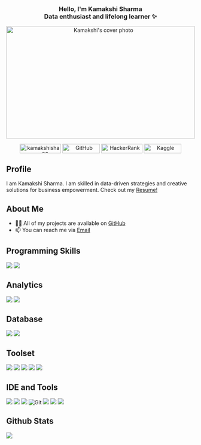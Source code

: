 <!--<div align="center">
  <img height="150" src="https://camo.githubusercontent.com/62da68eb62b1e5f175f7d1f0191dd89a653d7908feb22d37d4a0ab07365d6791/68747470733a2f2f6d656469612e67697068792e636f6d2f6d656469612f4d3967624264396e6244724f5475314d71782f67697068792e676966"  />
</div>-->
<h3 align="center">
  <p>
    Hello, I'm Kamakshi Sharma
  <br>
   Data enthusiast and lifelong learner ✨
  </p>
</h3>

<!-- Cover Photo -->
<p align="center">
  <img src="https://raw.githubusercontent.com/kamakshii22/kamakshii22/main/mygif.gif" alt="Kamakshi's cover photo" width="100%" height="300" />
</p>

<!--Social Profiles-->
<p align="center">
  <a href="https://linkedin.com/in/kamakshisharma22" target="blank"><img align="center" src="https://camo.githubusercontent.com/591c02e8ff595d43e0b35b1b29aed639a7154b959cd8f8c854b9e176d885b094/68747470733a2f2f696d672e736869656c64732e696f2f62616467652f4c696e6b6564496e2d3030373742353f7374796c653d666f722d7468652d6261646765266c6f676f3d6c696e6b6564696e266c6f676f436f6c6f723d7768697465" alt="kamakshisharma22" height="25" width="110" /></a>
  <a href="https://github.com/kamakshii22" target="blank"><img align="center" src="https://camo.githubusercontent.com/e8608a6316b9d88ea49559b15837c90b1c14fb172ca6743b50150cd54f208e26/68747470733a2f2f696d672e736869656c64732e696f2f62616467652f4769744875622d3130303030303f7374796c653d666f722d7468652d6261646765266c6f676f3d676974687562266c6f676f436f6c6f723d7768697465" alt="GitHub" height="25" width="100" /></a>
  <a href="https://www.hackerrank.com/kamakshi22032002?hr_r=1" target="blank"><img align="center" src="https://camo.githubusercontent.com/7f903912e470cb82cb5a495f7c55dbb42d84af2c4a29c5fba2103a6eda9c206e/68747470733a2f2f696d672e736869656c64732e696f2f62616467652f2d4861636b657272616e6b2d3245433836363f7374796c653d666f722d7468652d6261646765266c6f676f3d4861636b657252616e6b266c6f676f436f6c6f723d7768697465" alt="HackerRank" height="25" width="110" /></a>
  <a href="https://www.kaggle.com/kamakshi022" target="blank"><img align="center" src="https://camo.githubusercontent.com/74f4165a70cf43b25e5e8df17a045426ddbf698b625a7c71c0a6412daa4eb011/68747470733a2f2f696d672e736869656c64732e696f2f62616467652f4b6167676c652d3033356137643f7374796c653d666f722d7468652d6261646765266c6f676f3d6b6167676c65266c6f676f436f6c6f723d7768697465" alt="Kaggle" height="25" width="100" /></a>
</p>

<!--
[![LinkedIn Badge](https://img.shields.io/badge/LinkedIn-0077B5?style=for-the-badge&logo=linkedin&logoColor=white)](https://www.linkedin.com/in/kamakshisharma22)
[![Github Badge](https://img.shields.io/badge/GitHub-100000?style=for-the-badge&logo=github&logoColor=white)](https://www.github.com/kamakshii22)
[![Hackerrank Badge](https://img.shields.io/badge/-Hackerrank-2EC866?style=for-the-badge&logo=HackerRank&logoColor=white)](https://www.hackerrank.com/kamakshi22032002?hr_r=1)
[![Kaggle](https://img.shields.io/badge/Kaggle-035a7d?style=for-the-badge&logo=kaggle&logoColor=white)](https://www.kaggle.com/kamakshi022) 
--> 

## Profile
I am Kamakshi Sharma. I am skilled in data-driven strategies and creative solutions for business empowerment. Check out my [Resume!](https://github.com/kamakshii22/Extra/blob/main/Kamakshi_Sharma.pdf)

## About Me
- 👨‍💻 All of my projects are available on [GitHub](https://github.com/kamakshii22)
- 📫 You can reach me via [ Email](mailto:kamakshi22032002@gmail.com)
  
## Programming Skills 
![](https://img.shields.io/badge/Python-FFD43B?style=for-the-badge&logo=python&logoColor=blue)
![](https://img.shields.io/badge/R-276DC3?style=for-the-badge&logo=r&logoColor=white)

## Analytics
![](https://img.shields.io/badge/Tableau-E97627?style=for-the-badge&logo=Tableau&logoColor=white)
![](https://img.shields.io/badge/PowerBI-F2C811?style=for-the-badge&logo=Power%20BI&logoColor=white)

## Database
![](https://img.shields.io/badge/MySQL-005C84?style=for-the-badge&logo=mysql&logoColor=white)
![](https://img.shields.io/badge/PostgreSQL-316192?style=for-the-badge&logo=postgresql&logoColor=white)

<!--## Libraries -->
## Toolset 
<!-- ![](https://img.shields.io/badge/MySQL-005C84?style=for-the-badge&logo=mysql&logoColor=white) -->
![](https://img.shields.io/badge/Numpy-777BB4?style=for-the-badge&logo=numpy&logoColor=white)
![](https://img.shields.io/badge/Pandas-2C2D72?style=for-the-badge&logo=pandas&logoColor=white)
![](https://img.shields.io/badge/scikit_learn-F7931E?style=for-the-badge&logo=scikit-learn&logoColor=white)
![](https://img.shields.io/badge/seaborn-4EAE4E?style=for-the-badge&logo=seaborn&logoColor=white)
![](https://img.shields.io/badge/matplotlib-377EB8?style=for-the-badge&logo=matplotlib&logoColor=white)

## IDE and Tools
![](https://img.shields.io/badge/Jupyter-F37626.svg?&style=for-the-badge&logo=Jupyter&logoColor=white)
![](https://img.shields.io/badge/Colab-F9AB00?style=for-the-badge&logo=googlecolab&color=525252)
![](https://img.shields.io/badge/RStudio-75AADB?style=for-the-badge&logo=RStudio&logoColor=white)
![Git](https://img.shields.io/badge/Git-F05032?style=for-the-badge&logo=git&logoColor=white)
![](https://img.shields.io/badge/Microsoft_Excel-217346?style=for-the-badge&logo=microsoft-excel&logoColor=white)
![](https://img.shields.io/badge/Microsoft_Word-2B579A?style=for-the-badge&logo=microsoft-word&logoColor=white)
![](https://img.shields.io/badge/Microsoft_PowerPoint-B7472A?style=for-the-badge&logo=microsoft-powerpoint&logoColor=white)

## Github Stats
![](http://github-profile-summary-cards.vercel.app/api/cards/profile-details?username=kamakshii22&theme=2077)
